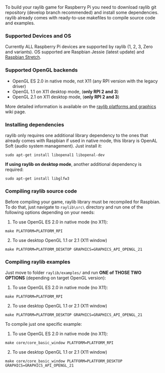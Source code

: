 To build your raylib game for Raspberry Pi you need to download raylib git repository (develop branch recommended) and install some dependencies. raylib already comes with ready-to-use makefiles to compile source code and examples.

### Supported Devices and OS

Currently ALL Raspberry Pi devices are supported by raylib (1, 2, 3, Zero and variants). OS supported are Raspbian Jessie (latest update) and [Raspbian Stretch](https://www.raspberrypi.org/downloads/raspbian/).

### Supported OpenGL backends

 - OpenGL ES 2.0 in native mode, not X11 (any RPI version with the legacy driver)
 - OpenGL 1.1 on X11 desktop mode, (**only RPI 2 and 3**)
 - OpenGL 2.1 on X11 desktop mode, (**only RPI 2 and 3**)

More detailed information is available on the [raylib platforms and graphics](https://github.com/raysan5/raylib/wiki/raylib-platforms-and-graphics) wiki page.

### Installing dependencies

raylib only requires one additional library dependency to the ones that already comes with Raspbian if used in native mode, this library is OpenAL Soft (audio system management). Just install it:

    sudo apt-get install libopenal1 libopenal-dev

**If using raylib on desktop mode**, another additional dependency is required:

    sudo apt-get install libglfw3

### Compiling raylib source code

Before compiling your game, raylib library must be recompiled for Raspbian. To do that, just navigate to `raylib\src\` directory and run one of the following options depending on your needs:

1. To use OpenGL ES 2.0 in native mode (no X11):
```
make PLATFORM=PLATFORM_RPI
```
2. To use desktop OpenGL 1.1 or 2.1 (X11 window)
```
make PLATFORM=PLATFORM_DESKTOP GRAPHICS=GRAPHICS_API_OPENGL_21
```

### Compiling raylib examples

Just move to folder `raylib/examples/` and run **ONE of THOSE TWO OPTIONS** (depending on target OpenGL version):

1. To use OpenGL ES 2.0 in native mode (no X11):
```
make PLATFORM=PLATFORM_RPI
```
2. To use desktop OpenGL 1.1 or 2.1 (X11 window)
```
make PLATFORM=PLATFORM_DESKTOP GRAPHICS=GRAPHICS_API_OPENGL_21
```

To compile just one specific example:

1. To use OpenGL ES 2.0 in native mode (no X11):
```
make core/core_basic_window PLATFORM=PLATFORM_RPI
```
2. To use desktop OpenGL 1.1 or 2.1 (X11 window)
```
make core/core_basic_window PLATFORM=PLATFORM_DESKTOP GRAPHICS=GRAPHICS_API_OPENGL_21
```